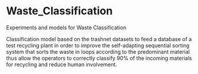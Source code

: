 # Waste_Classification
Experiments and models for Waste Classification

Classification model based on the trashnet datasets to feed a database of a test recycling plant in order to improve the self-adapting sequential sorting system that sorts the waste in loops according to the predominant material thus allow the operators to correctly classify 90% of the incoming materials for recycling and reduce human involvement.
